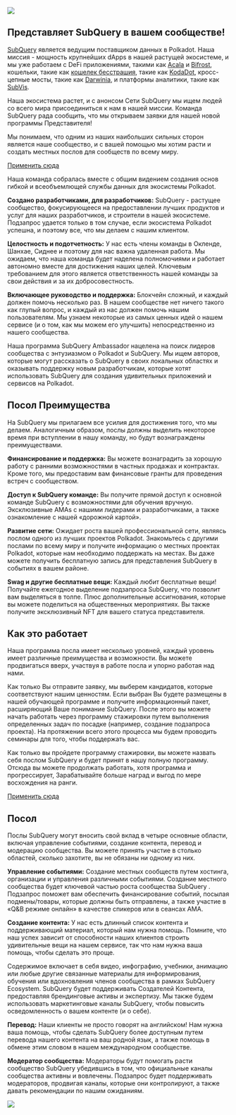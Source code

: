 ![](https://miro.medium.com/max/1400/1*EC5wwTuoB6UK_EESGd8X8w.png)

## Представляет SubQuery в вашем сообществе!

[SubQuery](https://subquery.network/) является ведущим поставщиком данных в Polkadot. Наша миссия - мощность крупнейших dApps в нашей растущей экосистеме, и мы уже работаем с DeFi приложениями, такими как [Acala](https://acala.network/) и [Bifrost](https://bifrost.finance/), кошельки, такие как [кошелек бесстрашия](https://fearlesswallet.io/), такие как [KodaDot](https://kodadot.xyz/), кросс-цепные мосты, такие как [Darwinia](https://explorer.subquery.network/subquery/darwinia-network/darwinia), и платформы аналитики, такие как [SubVis](https://subvis.io/).

Наша экосистема растет, и с анонсом Сети SubQuery мы ищем людей со всего мира присоединиться к нам в нашей миссии. Команда SubQuery рада сообщить, что мы открываем заявки для нашей новой программы Представителя!

Мы понимаем, что одним из наших наибольших сильных сторон является наше сообщество, и с вашей помощью мы хотим расти и создать местных послов для сообществ по всему миру.

[Применить сюда](https://forms.gle/GXBbJ6LDpNfM2v1X6)

Наша команда собралась вместе с общим видением создания основ гибкой и всеобъемлющей службы данных для экосистемы Polkadot.

**Создано разработчиками, для разработчиков:** SubQuery - растущее сообщество, фокусирующееся на предоставлении лучших продуктов и услуг для наших разработчиков, и строители в нашей экосистеме. Подзапрос удается только в том случае, если экосистема Polkadot успешна, и поэтому все, что мы делаем с нашим клиентом.

**Целостность и подотчетность:** У нас есть члены команды в Окленде, Шанхае, Сиднее и поэтому для нас важна удаленная работа. Мы ожидаем, что наша команда будет наделена полномочиями и работает автономно вместе для достижения наших целей. Ключевым требованием для этого является ответственность нашей команды за свои действия и за их добросовестность.

**Включающее руководство и поддержка:** Блокчейн сложный, и каждый должен помочь несколько раз. В нашем сообществе нет ничего такого как глупый вопрос, и каждый из нас должен помочь нашим пользователям. Мы узнаем некоторые из самых ценных идей о нашем сервисе (и о том, как мы можем его улучшить) непосредственно из нашего сообщества.

Наша программа SubQuery Ambassador нацелена на поиск лидеров сообщества с энтузиазмом о Polkadot и SubQuery. Мы ищем авторов, которые могут рассказать о SubQuery в своих локальных областях и оказывать поддержку новым разработчикам, которые хотят использовать SubQuery для создания удивительных приложений и сервисов на Polkadot.

## Посол Преимущества

На SubQuery мы прилагаем все усилия для достижения того, что мы делаем. Аналогичным образом, послы должны выделить некоторое время при вступлении в нашу команду, но будут вознаграждены преимуществами.

**Финансирование и поддержка:** Вы можете вознаградить за хорошую работу с ранними возможностями в частных продажах и контрактах. Кроме того, мы предоставим вам финансовые гранты для проведения встреч с сообществом.

**Доступ к SubQuery команде:** Вы получите прямой доступ к основной команде SubQuery с возможностями для обучения вручную. Эксклюзивные AMAs с нашими лидерами и разработчиками, а также ознакомление с нашей «дорожной картой».

**Развитие сети:** Ожидает роста вашей профессиональной сети, являясь послом одного из лучших проектов Polkadot. Знакомьтесь с другими послами по всему миру и получите информацию о местных проектах Polkadot, которые нам необходимо поддержать на местах. Вы даже можете получить бесплатную запись для представления SubQuery в событиях в вашем районе.

**Swag и другие бесплатные вещи:** Каждый любит бесплатные вещи! Получайте ежегодное выделение подзапроса SubQuery, что позволит вам выделяться в толпе. Плюс дополнительные ассигнования, которые вы можете поделиться на общественных мероприятиях. Вы также получите эксклюзивный NFT для вашего статуса представителя.

## Как это работает

Наша программа посла имеет несколько уровней, каждый уровень имеет различные преимущества и возможности. Вы можете продвигаться вверх, участвуя в работе посла и упорно работая над нами.

Как только Вы отправите заявку, мы выберем кандидатов, которые соответствуют нашим ценностям. Если выбран Вы будете размещены в нашей обучающей программе и получите информационный пакет, расширяющий Ваше понимание SubQuery. После этого вы можете начать работать через программу стажировки путем выполнения определенных задач по посадке (например, создание подзапроса проекта). На протяжении всего этого процесса мы будем проводить семинары для того, чтобы поддержать вас.

Как только вы пройдете программу стажировки, вы можете назвать себя послом SubQuery и будет принят в нашу полную программу. Отсюда вы можете продолжать работать, хотя программа и прогрессирует, Зарабатывайте больше наград и выгод по мере восхождения на ранги.

[Применить сюда](https://forms.gle/GXBbJ6LDpNfM2v1X6)

## Посол

Послы SubQuery могут вносить свой вклад в четыре основные области, включая управление событиями, создание контента, перевод и модерацию сообщества. Вы можете принять участие в столько областей, сколько захотите, вы не обязаны ни одному из них.

**Управление событиями:** Создание местных сообществ путем хостинга, организации и управления различными событиями. Создание местного сообщества будет ключевой частью роста сообщества SubQuery . Подзапрос поможет вам обеспечить финансирование событий, посылая подмены/товары, которые должны быть отправлены, а также участие в «Q&В режиме онлайн» в качестве спикеров или в сеансах АМА.

**Создание контента:** У нас есть длинный список контента и поддерживающий материал, который нам нужна помощь. Помните, что наш успех зависит от способности наших клиентов строить удивительные вещи на нашем сервисе, так что нам нужна ваша помощь, чтобы сделать это проще.

Содержимое включает в себя видео, инфографию, учебники, анимацию или любые другие связанные материалы для информирования, обучения или вдохновления членов сообщества в рамках SubQuery Ecosystem. SubQuery будет поддерживать Создателей Контента, предоставляя брендинговые активы и экспертизу. Мы также будем использовать маркетинговые каналы SubQuery, чтобы повысить осведомленность о вашем контенте (и о себе).

**Перевод:** Наши клиенты не просто говорят на английском! Нам нужна ваша помощь, чтобы сделать SubQuery более доступным путем перевода нашего контента на ваш родной язык, а также помощь в обмене этим словом в нашем международном сообществе.

**Модератор сообщества:** Модераторы будут помогать расти сообщество SubQuery убедившись в том, что официальные каналы сообщества активны и вовлечены. Подзапрос будет поддерживать модераторов, продвигая каналы, которые они контролируют, а также давать рекомендации по нашим ожиданиям.

![](https://miro.medium.com/max/1400/1*xj6_UL1ZWYzlLmlVk25JzQ.png)